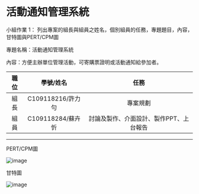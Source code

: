 # 活動通知管理系統

小組作業 1：
列出專案的組長與組員之姓名，個別組員的任務，專題題目，內容，甘特圖與PERT/CPM圖

專題名稱：活動通知管理系統

內容：方便主辦單位管理活動，可寄購票證明或活動通知給參加者。

|職位|學號/姓名 |任務 |
|:--:|:--:|:--:|
|組長|C109118216/許力勻|專案規劃|
|組員|C109118284/蘇卉忻|討論及製作、介面設計、製作PPT、上台報告|
-----------------------------
 PERT/CPM圖

![image](https://user-images.githubusercontent.com/113970010/198545596-b266293d-2b28-465b-9b01-c978462ce0bb.png)

甘特圖

![image](https://user-images.githubusercontent.com/113970010/198550890-b1491ae6-61d1-490c-bd3c-31a17613d3e7.png)
